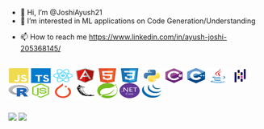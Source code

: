 - 👋 Hi, I’m @JoshiAyush21
- 👀 I’m interested in ML applications on Code Generation/Understanding
<!---- 💞️ I’m looking to collaborate on ...--->
- 📫 How to reach me https://www.linkedin.com/in/ayush-joshi-205368145/

<!---
 ![Ascii_art](./Ascii_art.jpeg)
 --->
<!---
JoshiAyush21/JoshiAyush21 is a ✨ special ✨ repository because its `README.md` (this file) appears on your GitHub profile.
You can click the Preview link to take a look at your changes.
--->
<div style="display: inline_block"><br>
 <img align="center" alt="Ayush-Js" height="30" width="40"  src="https://raw.githubusercontent.com/devicons/devicon/master/icons/javascript/javascript-plain.svg">
  <img align="center" alt="Ayush-Ts" height="30" width="40" src="https://raw.githubusercontent.com/devicons/devicon/master/icons/typescript/typescript-plain.svg">
   <img align="center" alt="Ayush-React" height="30" width="40" s      src="https://raw.githubusercontent.com/devicons/devicon/master/icons/react/react-original.svg">
 <img align="center" alt="Ayush-React" height="30" width="40" s      src="https://github.com/devicons/devicon/blob/master/icons/angularjs/angularjs-original.svg">
   <img align="center" alt="Ayush-HTML" height="30" width="40" src="https://raw.githubusercontent.com/devicons/devicon/master/icons/html5/html5-original.svg">
     <img align="center" alt="Ayush-CSS" height="30" width="40" src="https://raw.githubusercontent.com/devicons/devicon/master/icons/css3/css3-original.svg">
     <img align="center" alt="Ayush-Python" height="30" width="40" src="https://raw.githubusercontent.com/devicons/devicon/master/icons/python/python-original.svg">
       <img align="center" alt="Ayush-Csharp" height="30" width="40" src="https://raw.githubusercontent.com/devicons/devicon/master/icons/csharp/csharp-original.svg">
  <img align="center" alt="Ayush-Csharp" height="30" width="40" src="https://github.com/devicons/devicon/blob/master/icons/cplusplus/cplusplus-original.svg"> 
        <img align="center" alt="Ayush-Csharp" height="30" width="40" src="https://github.com/devicons/devicon/blob/master/icons/java/java-original.svg">    
        <img align="center" alt="Ayush-Csharp" height="30" width="40" src="https://github.com/devicons/devicon/blob/master/icons/pandas/pandas-original.svg"> 
        <img align="center" alt="Ayush-Csharp" height="30" width="40" src="https://github.com/devicons/devicon/blob/master/icons/r/r-original.svg"> 
         <img align="center" alt="Ayush-Csharp" height="30" width="40" src="https://github.com/devicons/devicon/blob/master/icons/nodejs/nodejs-original.svg"> 
         <img align="center" alt="Ayush-Csharp" height="30" width="40" src="https://github.com/devicons/devicon/blob/master/icons/pytorch/pytorch-original.svg"> 
         <img align="center" alt="Ayush-Csharp" height="30" width="40" src="https://github.com/devicons/devicon/blob/master/icons/flask/flask-original.svg"> 
         <img align="center" alt="Ayush-Csharp" height="30" width="40" src="https://github.com/devicons/devicon/blob/master/icons/spring/spring-original.svg"> 
         <img align="center" alt="Ayush-Csharp" height="30" width="40" src="https://github.com/devicons/devicon/blob/master/icons/dotnetcore/dotnetcore-original.svg"> 
         <img align="center" alt="Ayush-Csharp" height="30" width="40" src="https://github.com/devicons/devicon/blob/master/icons/jquery/jquery-original.svg"> 



 
</div>

 ##

<div> 
       
<a href = "mailto:joshiayush21.professional@gmail.com"><img src="https://img.shields.io/badge/-Gmail-%23333?style=for-the-badge&logo=gmail&logoColor=white" target="_blank"></a>
<a href="https://www.linkedin.com/in/ayush-joshi-205368145" target="_blank"><img src="https://img.shields.io/badge/-LinkedIn-%230077B5?style=for-the-badge&logo=linkedin&logoColor=white" target="_blank"></a> 
         
</div>
         
     
